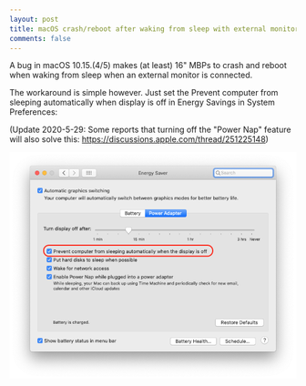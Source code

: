 ```yaml
---
layout: post
title: macOS crash/reboot after waking from sleep with external monitor
comments: false
---
```


A bug in macOS 10.15.(4/5) makes (at least) 16" MBPs to crash and reboot when waking from sleep when an external monitor is connected.

The workaround is simple however. Just set the Prevent computer from sleeping automatically when display is off in Energy Savings in System Preferences:

(Update 2020-5-29: Some reports that turning off the "Power Nap" feature will also solve this: https://discussions.apple.com/thread/251225148)

<img alt="Preferences Pane" src="/images/preferences-energy-pane.png" />